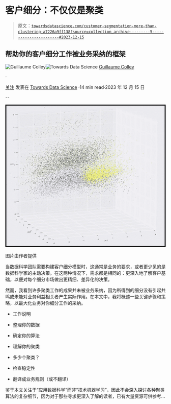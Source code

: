# 客户细分：不仅仅是聚类

> 原文：[`towardsdatascience.com/customer-segmentation-more-than-clustering-a7226a9ff138?source=collection_archive---------5-----------------------#2023-12-15`](https://towardsdatascience.com/customer-segmentation-more-than-clustering-a7226a9ff138?source=collection_archive---------5-----------------------#2023-12-15)

## 帮助你的客户细分工作被业务采纳的框架

[](https://medium.com/@guillaume.colley?source=post_page-----a7226a9ff138--------------------------------)![Guillaume Colley](https://medium.com/@guillaume.colley?source=post_page-----a7226a9ff138--------------------------------)[](https://towardsdatascience.com/?source=post_page-----a7226a9ff138--------------------------------)![Towards Data Science](https://towardsdatascience.com/?source=post_page-----a7226a9ff138--------------------------------) [Guillaume Colley](https://medium.com/@guillaume.colley?source=post_page-----a7226a9ff138--------------------------------)

·

[关注](https://medium.com/m/signin?actionUrl=https%3A%2F%2Fmedium.com%2F_%2Fsubscribe%2Fuser%2F40c66a92e9d&operation=register&redirect=https%3A%2F%2Ftowardsdatascience.com%2Fcustomer-segmentation-more-than-clustering-a7226a9ff138&user=Guillaume+Colley&userId=40c66a92e9d&source=post_page-40c66a92e9d----a7226a9ff138---------------------post_header-----------) 发表在 [Towards Data Science](https://towardsdatascience.com/?source=post_page-----a7226a9ff138--------------------------------) ·14 min read·2023 年 12 月 15 日[](https://medium.com/m/signin?actionUrl=https%3A%2F%2Fmedium.com%2F_%2Fvote%2Ftowards-data-science%2Fa7226a9ff138&operation=register&redirect=https%3A%2F%2Ftowardsdatascience.com%2Fcustomer-segmentation-more-than-clustering-a7226a9ff138&user=Guillaume+Colley&userId=40c66a92e9d&source=-----a7226a9ff138---------------------clap_footer-----------)

--

[](https://medium.com/m/signin?actionUrl=https%3A%2F%2Fmedium.com%2F_%2Fbookmark%2Fp%2Fa7226a9ff138&operation=register&redirect=https%3A%2F%2Ftowardsdatascience.com%2Fcustomer-segmentation-more-than-clustering-a7226a9ff138&source=-----a7226a9ff138---------------------bookmark_footer-----------)![](img/a1e4c02b119d53aab6f776be499ea768.png)

图片由作者提供

当数据科学团队需要构建客户细分模型时，这通常是业务的要求，或者更少见的是数据科学家的主动决策。在这两种情况下，需求都是相同的：更深入地了解客户基础，以便对每个细分市场做出更精细、差异化的决策。

然而，我看到许多聚类工作的成果并未被业务采纳，因为所得到的细分没有引起共鸣或未能对业务利益相关者产生实际作用。在本文中，我将概述一些关键步骤和策略，以最大化业务对你细分工作的采纳。

+   工作说明

+   整理你的数据

+   确定你的算法

+   理解你的聚类

+   多少个聚类？

+   检查稳定性

+   翻译成业务规则（或不翻译）

鉴于本文关注于“应用数据科学”而非“技术机器学习”，因此不会深入探讨各种聚类算法的复杂细节，因为对于那些寻求更深入了解的读者，已有大量资源可供参考…
